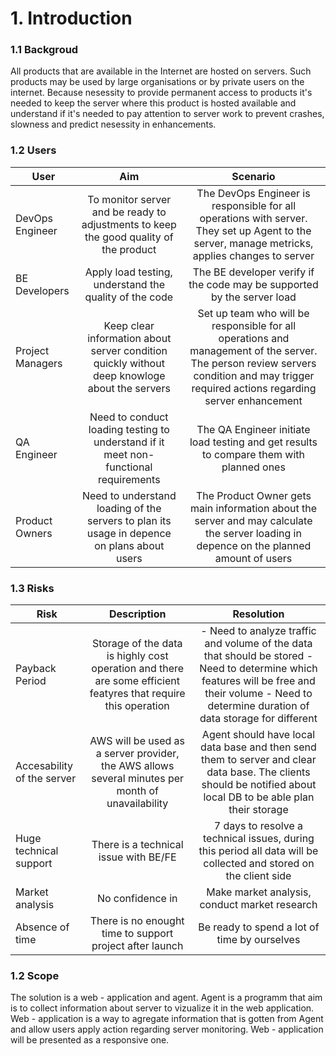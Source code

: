 # 1. Introduction
### 1.1 Backgroud
All products that are available in the Internet are hosted on servers. Such products may be used by large organisations or by private users on the internet. Because nesessity to provide permanent access to products it's needed to keep the server where this product is hosted available and understand if it's needed to pay attention to server work to prevent crashes, slowness and predict nesessity in enhancements.

### 1.2 Users
|User | Aim | Scenario|
|------- |:---:|:-------:|
|DevOps Engineer| To monitor server and be ready to adjustments to keep the good quality of the product | The DevOps Engineer is responsible for all operations with server. They set up Agent to the server, manage metricks, applies changes to server
|BE Developers|Apply load testing, understand the quality of the code|The BE developer verify if the code may be supported by the server load
|Project Managers|Keep clear information about server condition quickly without deep knowloge about the servers|Set up team who will be responsible for all operations and management of the server. The person review servers condition and may trigger required actions regarding server enhancement 
|QA Engineer|Need to conduct loading testing to understand if it meet non-functional requirements|The QA Engineer initiate load testing and get results to compare them with planned ones
|Product Owners|Need to understand loading of the servers to plan its usage in depence on plans about users|The Product Owner gets main information about the server and may calculate the server loading in depence on the planned amount of users

### 1.3 Risks

|Risk| Description|Resolution|
|-------|:---:|:-------:|
|Payback Period|Storage of the data is highly cost operation and there are some efficient featyres that require this operation|- Need to analyze traffic and volume of the data that should be stored   - Need to determine which features will be free and their volume - Need to determine duration of data storage for different |
|Accesability of the server|AWS will be used as a server provider, the AWS allows several minutes per month of unavailability|Agent should have local data base and then send them to server and clear data base. The clients should be notified about local DB to be able plan their storage|
|Huge technical support|There is a technical issue with BE/FE|7 days to resolve a technical issues, during this period all data will be collected and stored on the client side|
|Market analysis|No confidence in |Make market analysis, conduct market research|
|Absence of time|There is no enought time to support project after launch|Be ready to spend a lot of time by ourselves|

### 1.2 Scope
The solution is a web - application and agent. Agent is a programm that aim is to collect information about server to vizualize it in the web application. Web - application is a way to agregate information that is gotten from Agent and allow users apply action regarding server monitoring. Web - application will be presented as a responsive one.

